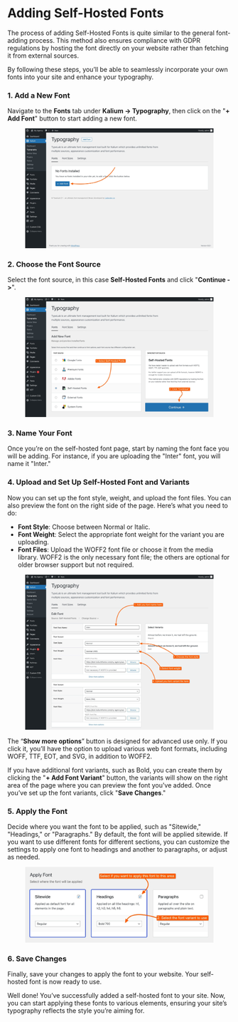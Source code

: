 # Adding Self-Hosted Fonts

The process of adding Self-Hosted Fonts is quite similar to the general font-adding process. This method also ensures compliance with GDPR regulations by hosting the font directly on your website rather than fetching it from external sources.

By following these steps, you’ll be able to seamlessly incorporate your own fonts into your site and enhance your typography.

### 1. Add a New Font

Navigate to the **Fonts** tab under **Kalium -> Typography**, then click on the "**+ Add Font**" button to start adding a new font.

<figure><img src="../../../.gitbook/assets/typography-font-1.jpg" alt=""><figcaption></figcaption></figure>

### 2. Choose the Font Source

Select the font source, in this case **Self-Hosted Fonts** and click "**Continue ->**".&#x20;

<figure><img src="../../../.gitbook/assets/typography-self-hosted.jpg" alt=""><figcaption></figcaption></figure>

### 3. Name Your Font&#x20;

Once you’re on the self-hosted font page, start by naming the font face you will be adding. For instance, if you are uploading the "Inter" font, you will name it "Inter."&#x20;

### 4. Upload and Set Up Self-Hosted Font and Variants

Now you can set up the font style, weight, and upload the font files. You can also preview the font on the right side of the page. Here’s what you need to do:

* **Font Style**: Choose between Normal or Italic.
* **Font Weight**: Select the appropriate font weight for the variant you are uploading.
* **Font Files**: Upload the WOFF2 font file or choose it from the media library. WOFF2 is the only necessary font file; the others are optional for older browser support but not required.

<figure><img src="../../../.gitbook/assets/typography-self-hosted-1.jpg" alt=""><figcaption></figcaption></figure>

The “**Show more options**” button is designed for advanced use only. If you click it, you’ll have the option to upload various web font formats, including WOFF, TTF, EOT, and SVG, in addition to WOFF2.

If you have additional font variants, such as Bold, you can create them by clicking the "**+ Add Font Variant**" button, the variants will show on the right area of the page where you can preview the font you've added. Once you’ve set up the font variants, click "**Save Changes**."

### 5. Apply the Font

Decide where you want the font to be applied, such as "Sitewide," "Headings," or "Paragraphs." By default, the font will be applied sitewide. If you want to use different fonts for different sections, you can customize the settings to apply one font to headings and another to paragraphs, or adjust as needed.

<figure><img src="../../../.gitbook/assets/typography-font-4.jpg" alt=""><figcaption></figcaption></figure>

### 6. Save Changes

Finally, save your changes to apply the font to your website. Your self-hosted font is now ready to use.

Well done! You’ve successfully added a self-hosted font to your site. Now, you can start applying these fonts to various elements, ensuring your site’s typography reflects the style you’re aiming for.
